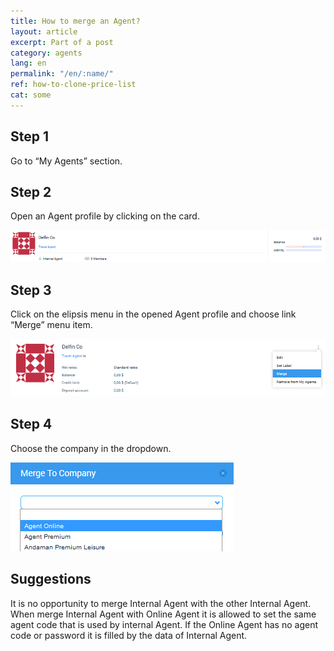 ```yaml
---
title: How to merge an Agent?
layout: article
excerpt: Part of a post
category: agents
lang: en
permalink: "/en/:name/"
ref: how-to-clone-price-list
cat: some
---
```


## **Step 1**

Go to “My Agents” section.

## **Step 2**

Open an Agent profile by clicking on the card.

![How_to_merge_an_Agent](/assets/images/how_to_merge_an_Agent1.png)

## **Step 3**

Click on the elipsis menu in the opened Agent profile and choose link “Merge” menu item.

![How_to_merge_an_Agent](/assets/images/how_to_merge_an_Agent2.png)

## **Step 4**

Choose the company in the dropdown. 

![How_to_merge_an_Agent](/assets/images/how_to_merge_an_Agent3.png)

## **Suggestions**

It is no opportunity to merge Internal Agent with the other Internal Agent. When merge Internal Agent with Online Agent it is allowed to set the same agent code that is used by internal Agent. If the Online Agent has no agent code or password it is filled by the data of Internal Agent.  


